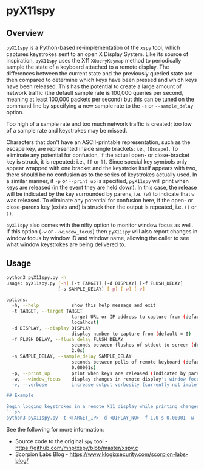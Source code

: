 # pyX11spy

## Overview
`pyX11spy` is a Python-based re-implementation of the `xspy` tool, which captures
keystrokes sent to an open X Display System. Like its source of inspiration,
`pyX11spy` uses the X11 `XQueryKeymap` method to periodically sample the state of
a keyboard attached to a remote display. The differences between the current
state and the previously queried state are then compared to determine which
keys have been pressed and which keys have been released. This has the
potential to create a large amount of network traffic (the default sample rate
is 100,000 queries per second, meaning at least 100,000 packets per second)
but this can be tuned on the command line by specifying a new sample rate to
the `-s` or `--sample_delay` option.

Too high of a sample rate and too much network traffic is created; too low of
a sample rate and keystrokes may be missed.

Characters that don't have an ASCII-printable representation, such as the
escape key, are represented inside single brackets: i.e., `[Escape]`. To
eliminate any potential for confusion, if the actual open- or close-bracket key
is struck, it is repeated: i.e., `[[` or `]]`. Since special key symbols only
appear wrapped with one bracket and the keystroke itself appears with two,
there should be no confusion as to the series of keystrokes actually used. In a
similar manner, if `-p` or `--print_up` is specified, `pyX11spy` will print when
keys are released (in the event they are held down). In this case, the release
will be indicated by the key surrounded by parens, i.e. `(w)` to indicate that
`w` was released. To eliminate any potential for confusion here, if the open- or
close-parens key (exists and) is struck then the output is repeated, i.e. `((` or
`))`.

`pyX11spy` also comes with the nifty option to monitor window focus as well. If
this option (`-w` or `--window_focus`) then `pyX11spy` will also report changes in
window focus by window ID and window name, allowing the caller to see what
window keystrokes are being delivered to.

## Usage

```sh
python3 pyX11spy.py -h
usage: pyX11spy.py [-h] [-t TARGET] [-d DISPLAY] [-f FLUSH_DELAY]
                   [-s SAMPLE_DELAY] [-p] [-w] [-v]

options:
  -h, --help            show this help message and exit
  -t TARGET, --target TARGET
                        target URL or IP address to capture from (default =
                        localhost)
  -d DISPLAY, --display DISPLAY
                        display number to capture from (default = 0)
  -f FLUSH_DELAY, --flush_delay FLUSH_DELAY
                        seconds between flushes of stdout to screen (default =
                        2.0s)
  -s SAMPLE_DELAY, --sample_delay SAMPLE_DELAY
                        seconds between polls of remote keyboard (default =
                        0.00001s)
  -p, --print_up        print when keys are released (indicated by parens)
  -w, --window_focus    display changes in remote display's window focus
  -v, --verbose         increase output verbosity (currently not implemented)

## Example

Begin logging keystrokes in a remote X11 display while printing changes in window focus:
```sh
python3 pyX11spy.py -t <TARGET_IP> -d <DIPLAY_NO> -f 1.0 s 0.00001 -w
```

See the following for more information:
 - Source code to the original `spy` tool - <https://github.com/mnp/xspy/blob/master/xspy.c>
 - Scorpion Labs Blog - <https://www.klogixsecurity.com/scorpion-labs-blog/>
